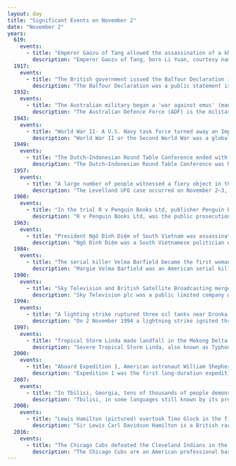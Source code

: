 ```yaml
---
layout: day
title: "Significant Events on November 2"
date: "November 2"
years:
  619:
    events:
      - title: "Emperor Gaozu of Tang allowed the assassination of a khagan of the Western Turkic Khaganate by Eastern Turkic rivals, one of the earliest events in the Tang campaigns against the Western Turks."
        description: "Emperor Gaozu of Tang, born Li Yuan, courtesy name Shude, was the founding emperor of the Tang dynasty of China, reigning from 618 to 626. Under the Sui dynasty, Li Yuan was the governor in the area of modern-day Shanxi, and was based in Taiyuan."
  1917:
    events:
      - title: "The British government issued the Balfour Declaration in support of a Jewish homeland in Palestine, then an Ottoman region with a small Jewish minority."
        description: "The Balfour Declaration was a public statement issued by the British Government in 1917 during the First World War announcing its support for the establishment of a 'national home for the Jewish people' in Palestine, then an Ottoman region with a small minority Jewish population. The declaration was contained in a letter dated 2 November 1917 from the United Kingdom's Foreign Secretary Arthur Balfour to Lord Rothschild, a leader of the British Jewish community, for transmission to the Zionist Federation of Great Britain and Ireland. The text of the declaration was published in the press on 9 November 1917."
  1932:
    events:
      - title: "The Australian military began a 'war against emus' (man with dead emu pictured), flightless native birds blamed for widespread damage to crops in Western Australia."
        description: "The Australian Defence Force (ADF) is the military organisation responsible for the defence of the Commonwealth of Australia and its national interests. It consists of three branches- the Royal Australian Navy (RAN), Australian Army and the Royal Australian Air Force (RAAF). The ADF has a strength of just over 89,000 personnel and is supported by the Department of Defence alongside other civilian entities."
  1943:
    events:
      - title: "World War II- A U.S. Navy task force turned away an Imperial Japanese Navy formation at the Battle of Empress Augusta Bay, thus protecting the landings at Cape Torokina."
        description: "World War II or the Second World War was a global conflict between two coalitions- the Allies and the Axis powers. Nearly all of the world's countries participated, with many nations mobilising all resources in pursuit of total war. Tanks and aircraft played major roles, enabling the strategic bombing of cities and delivery of the first and only nuclear weapons ever used in war. World War II was the deadliest conflict in history, resulting in 70 to 85 million deaths, more than half of which were civilians. Millions died in genocides, including the Holocaust, and by massacres, starvation, and disease. After the Allied victory, Germany, Austria, Japan, and Korea were occupied, and German and Japanese leaders were tried for war crimes."
  1949:
    events:
      - title: "The Dutch–Indonesian Round Table Conference ended with the Netherlands agreeing to transfer sovereignty of the Dutch East Indies to the United States of Indonesia."
        description: "The Dutch–Indonesian Round Table Conference was held in The Hague from 23 August to 2 November 1949, between representatives of the Kingdom of the Netherlands, the Republic of Indonesia and the Federal Consultative Assembly, representing various states the Dutch had created in the Indonesian archipelago."
  1957:
    events:
      - title: "A large number of people witnessed a fiery object in the sky near Levelland, Texas, which the United States Air Force said was ball lightning."
        description: "The Levelland UFO case occurred on November 2–3, 1957, on the highways around the small town of Levelland, Texas. Levelland, which in 1957 had a population of about 10,000, is located west of Lubbock on the flat prairie of the Texas South Plains. The case is considered by ufologists to be one of the most impressive in UFO history, mainly because of the large number of witnesses involved over a relatively short period of time. However, both the US Air Force and UFO sceptics have described the incident as being caused by either ball lightning or a severe electrical storm."
  1960:
    events:
      - title: "In the trial R v Penguin Books Ltd, publisher Penguin Books was acquitted of obscenity for the publication of Lady Chatterley's Lover by D. H. Lawrence."
        description: "R v Penguin Books Ltd, was the public prosecution in the United Kingdom of Penguin Books under the Obscene Publications Act 1959 for the publication of D. H. Lawrence's 1928 novel Lady Chatterley's Lover. The trial took place over six days, in No 1 court of the Old Bailey, between 20 October and 2 November 1960 with Mervyn Griffith-Jones prosecuting, Gerald Gardiner counsel for the defence and Laurence Byrne presiding. The trial was a test case of the defence of public good provision under section 4 of the Act which was defined as a work 'in the interests of science, literature, art or learning, or of other objects of general concern'."
  1963:
    events:
      - title: "President Ngô Đình Diệm of South Vietnam was assassinated, marking the culmination of a coup d'état led by Dương Văn Minh."
        description: "Ngô Đình Diệm was a South Vietnamese politician who was the final prime minister of the State of Vietnam (1954–1955) and later the first president of South Vietnam from 1955 until his capture and assassination during the CIA-backed 1963 coup d'état."
  1984:
    events:
      - title: "The serial killer Velma Barfield became the first woman to be executed in the United States since 1962."
        description: "Margie Velma Barfield was an American serial killer who was convicted of one murder but eventually confessed to six murders in total. Barfield was the first woman in the United States to be executed after the 1976 resumption of capital punishment and the first since 1962. She was also the first woman to be executed by lethal injection."
  1990:
    events:
      - title: "Sky Television and British Satellite Broadcasting merged to form BSkyB, currently the largest pay-TV broadcaster in Europe."
        description: "Sky Television plc was a public limited company which operated a nine-channel satellite television service, launched by Rupert Murdoch's News International on 5 February 1989. Sky Television and its rival British Satellite Broadcasting suffered large financial losses, and merged on 2 November 1990 to form British Sky Broadcasting. A programming merger took effect on 1 December 1990."
  1994:
    events:
      - title: "A lighting strike ruptured three oil tanks near Dronka, Egypt, causing a flood that killed 469 people."
        description: "On 2 November 1994 a lightning strike ignited three diesel and aircraft fuel tanks belonging to the Egyptian Army strategic reserve near the village of Dronka, Asyut Governorate in Egypt. The lightning was part of a severe storm that caused heavy flash flooding and widespread damage in four governorates in Upper Egypt leading to hundreds of deaths and tens of thousands of people made homeless in one of Egypt's worst urban disasters. The flooding compounded with the lightning strike meant flaming oil leaked from the tanks and was carried by floodwater into the village. More than 200 houses were destroyed and 469 people killed."
  1997:
    events:
      - title: "Tropical Storm Linda made landfall in the Mekong Delta in Vietnam, causing more than 3,000 deaths."
        description: "Severe Tropical Storm Linda, also known as Typhoon Linda, Cyclonic Storm Linda , or in the Philippines as Tropical Depression Openg, and in Vietnam as Typhoon No. 5 of 1997 was the worst typhoon in southern Vietnam in at least 100 years, killing thousands of people and leaving extensive damage. It formed on October 31, 1997, in the South China Sea, between Indochina and the Philippines. Strengthening as it moved westward, Linda struck extreme southern Vietnam on November 2 with winds of 65 mph (105 km/h), dropping heavy rainfall. Once in the Gulf of Thailand it strengthened further to minimal typhoon status, but weakened to tropical storm strength before crossing the Malay Peninsula into the Bay of Bengal, the first storm to do so in five years. It restrengthened in the Indian Ocean to typhoon status, but increasing wind shear and weakened steering currents caused Linda to dissipate on November 9."
  2000:
    events:
      - title: "Aboard Expedition 1, American astronaut William Shepherd and Russian cosmonauts Sergei Krikalev and Yuri Gidzenko became the first resident crew to arrive at the International Space Station."
        description: "Expedition 1 was the first long-duration expedition to the International Space Station (ISS). The three-person crew stayed aboard the station for 136 days, from 2 November 2000 to 19 March 2001. It was the beginning of an uninterrupted human presence on the station which continues as of 2025."
  2007:
    events:
      - title: "In Tbilisi, Georgia, tens of thousands of people demonstrated  against the allegedly corrupt government of president Mikheil Saakashvili."
        description: "Tbilisi, in some languages still known by its pre-1936 name Tiflis, is the capital and largest city of Georgia, lying on the banks of the Kura River. With around 1.2 million inhabitants, it contains almost one third of the country's population. Tbilisi was founded in the fifth century AD by Vakhtang I of Iberia and has since served as the capital of various Georgian kingdoms and republics. Between 1801 and 1917, then part of the Russian Empire, it was the seat of the Caucasus Viceroyalty, governing both the northern and the southern sides of the Caucasus."
  2008:
    events:
      - title: "Lewis Hamilton (pictured) overtook Timo Glock in the final corners of the Brazilian Grand Prix to win the Formula One championship by one point."
        description: "Sir Lewis Carl Davidson Hamilton is a British racing driver, who is contracted to compete in Formula One for Ferrari. Hamilton has won a joint-record seven Formula One World Drivers' Championship titles—tied with Michael Schumacher—and holds the records for most wins (105), pole positions (104), and podium finishes (202), among others."
  2016:
    events:
      - title: "The Chicago Cubs defeated the Cleveland Indians in the 2016 World Series, ending the longest championship drought in Major League Baseball history."
        description: "The Chicago Cubs are an American professional baseball team based in Chicago. The Cubs compete in Major League Baseball (MLB) as a member club of the National League (NL) Central Division. The club plays its home games at Wrigley Field, which is located on Chicago's North Side. They are one of two major league teams based in Chicago, alongside the American League (AL)’s Chicago White Sox. The Cubs, first known as the White Stockings, were founded in 1870 and are one of two remaining NL charter franchises that debuted in 1876. They have been known as the Chicago Cubs since 1903."
---
```

